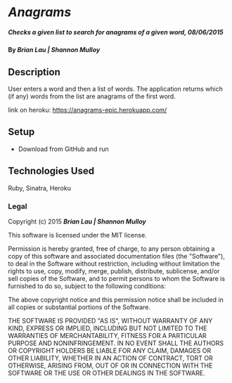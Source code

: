 # _Anagrams_

##### _Checks a given list to search for anagrams of a given word, 08/06/2015_

#### By _**Brian Lau | Shannon Mulloy**_

## Description

User enters a word and then a list of words. The application returns which (if any) words from the list are anagrams of the first word.

link on heroku: https://anagrams-epic.herokuapp.com/

## Setup

* Download from GitHub and run

## Technologies Used

Ruby, Sinatra, Heroku

### Legal

Copyright (c) 2015 **_Brian Lau | Shannon Mulloy_**

This software is licensed under the MIT license.

Permission is hereby granted, free of charge, to any person obtaining a copy
of this software and associated documentation files (the "Software"), to deal
in the Software without restriction, including without limitation the rights
to use, copy, modify, merge, publish, distribute, sublicense, and/or sell
copies of the Software, and to permit persons to whom the Software is
furnished to do so, subject to the following conditions:

The above copyright notice and this permission notice shall be included in
all copies or substantial portions of the Software.

THE SOFTWARE IS PROVIDED "AS IS", WITHOUT WARRANTY OF ANY KIND, EXPRESS OR
IMPLIED, INCLUDING BUT NOT LIMITED TO THE WARRANTIES OF MERCHANTABILITY,
FITNESS FOR A PARTICULAR PURPOSE AND NONINFRINGEMENT. IN NO EVENT SHALL THE
AUTHORS OR COPYRIGHT HOLDERS BE LIABLE FOR ANY CLAIM, DAMAGES OR OTHER
LIABILITY, WHETHER IN AN ACTION OF CONTRACT, TORT OR OTHERWISE, ARISING FROM,
OUT OF OR IN CONNECTION WITH THE SOFTWARE OR THE USE OR OTHER DEALINGS IN
THE SOFTWARE.
